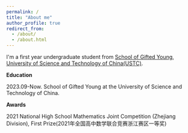 ```yaml
---
permalink: /
title: "About me"
author_profile: true
redirect_from: 
  - /about/
  - /about.html
---
```


I'm a first year undergraduate student from [School of Gifted Young](https://sgy.ustc.edu.cn/?60o=gaf672118), [University of Science and Technology of China(USTC)](https://www.ustc.edu.cn/?lailu=www.yqljz.com).

**Education**

2023.09-Now. School of Gifted Young at the University of Science and Technology of China.

**Awards**

2021 National High School Mathematics Joint Competition (Zhejiang Division), First Prize(2021年全国高中数学联合竞赛浙江赛区一等奖)
